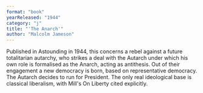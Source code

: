 ```yaml
---
format: "book"
yearReleased: "1944"
category: "j"
title: "'The Anarch'"
author: "Malcolm Jameson"
---
```

Published  in Astounding in 1944, this concerns a rebel against a future  totalitarian autarchy, who strikes a deal with the Autarch under which his own  role is formalised as the Anarch, acting as antithesis. Out of their engagement  a new democracy is born, based on representative democracy. The Autarch decides  to run for President. The only real ideological base is classical liberalism,  with Mill's On Liberty cited explicitly.
 